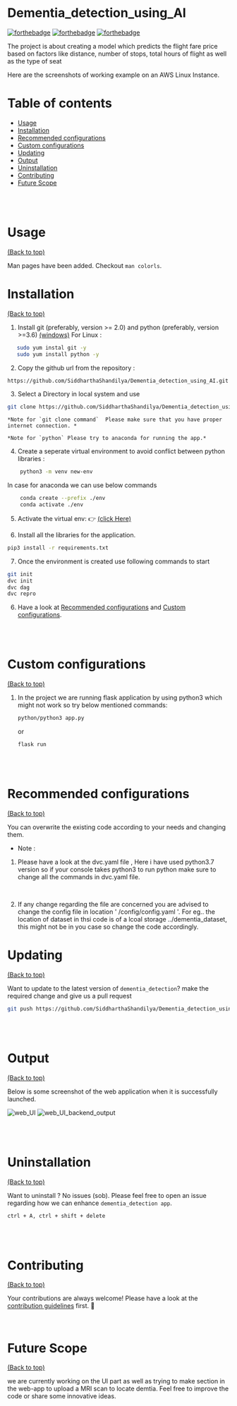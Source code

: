 # Dementia_detection_using_AI


[![forthebadge](https://forthebadge.com/images/badges/built-by-developers.svg)](http://forthebadge.com)   [![forthebadge](https://forthebadge.com/images/badges/made-with-python.svg)](http://forthebadge.com)      [![forthebadge](https://forthebadge.com/images/badges/60-percent-of-the-time-works-every-time.svg)](https://forthebadge.com)

<!--
[![Gem Version](https://badge.fury.io/rb/colorls.svg)](https://badge.fury.io/rb/colorls)
[![CI](https://github.com/athityakumar/colorls/actions/workflows/ruby.yml/badge.svg)](https://github.com/athityakumar/colorls/actions/workflows/ruby.yml)
[![PRs Welcome](https://img.shields.io/badge/PRs-welcome-brightgreen.svg?style=shields)](http://makeapullrequest.com)
-->
The project is about creating a model which predicts the flight fare price based on factors like distance, number of stops, total hours of flight as well as the type of seat

Here are the screenshots of working example on an AWS Linux Instance.


<!-- #`oh-my-zsh` with `powerlevel9k` theme and `powerline nerd-font + awesome-config` font with the `Solarized Dark` color theme. 

 ![image](https://user-images.githubusercontent.com/17109060/32149040-04f3125c-bd25-11e7-8003-66fd29bc18d4.png)

*If you're interested in knowing the powerlevel9k configuration to get this prompt, have a look at [this gist](https://gist.github.com/athityakumar/1bd5e9e24cd2a1891565573a893993eb).*

-->

# Table of contents

- [Usage](#usage)
- [Installation](#installation)
- [Recommended configurations](#recommended-configurations)
- [Custom configurations](#custom-configurations)
- [Updating](#updating)
- [Output](#output)
- [Uninstallation](#uninstallation)
- [Contributing](#contributing)
- [Future Scope](#future-scope)


</br></br>

# Usage

[(Back to top)](#table-of-contents)

Man pages have been added. Checkout `man colorls`.


# Installation


[(Back to top)](#table-of-contents)

1. Install git (preferably, version >= 2.0) and python (preferably, version >=3.6)
 [(windows)](https://www.maketecheasier.com/install-git-bash-on-windows/)
 For Linux :
 ```bash
    sudo yum instal git -y
    sudo yum install python -y
 ```
 
2. Copy the github url from the repository : 

 ```bash
 https://github.com/SiddharthaShandilya/Dementia_detection_using_AI.git
 ```

3. Select a Directory in local system and use 

  ```bash 
  git clone https://github.com/SiddharthaShandilya/Dementia_detection_using_AI.git          
  ```

    *Note for `git clone command`  Please make sure that you have proper internet connection. *

    *Note for `python` Please try to anaconda for running the app.*  

4. Create a seperate virtual environment to avoid conflict between python libraries :
```bash
    python3 -m venv new-env 
```
In case for anaconda we can use below commands
```bash
    conda create --prefix ./env
    conda activate ./env
```

5. Activate the virtual env: 👉 [(click Here)](https://www.programshelp.com/help/python/activate_virtual_environment_python_windows_10.html)

6. Install all the libraries for the application.
```bash
pip3 install -r requirements.txt
```
7. Once the environment is created use following commands to start
```bash
git init
dvc init
dvc dag
dvc repro
```

6. Have a look at [Recommended configurations](#recommended-configurations) and [Custom configurations](#custom-configurations).


</br></br>


# Custom configurations

[(Back to top)](#table-of-contents)

1. In the project we are running flask application by using python3  which might not work so try below mentioned commands:
    ```sh
    python/python3 app.py
    ```
    or
    ```sh
    flask run 
    ```

</br></br>



# Recommended configurations

[(Back to top)](#table-of-contents)


You can overwrite the existing code according to your needs and changing them.

- Note :

1. Please have a look at the dvc.yaml file , Here i have used python3.7 version so if your console takes python3 to run python make sure to change all the commands in dvc.yaml file.

<br>

2. If any change regarding the file are concerned you are advised to change the config file in location ' /config/config.yaml '. For eg.. the location of dataset in thsi code is of a lcoal storage ../dementia_dataset, this might not be in you case so change the code accordingly.

 

# Updating

[(Back to top)](#table-of-contents)

Want to update to the latest version of `dementia_detection`? make the required change and give us a pull request
 
```sh
git push https://github.com/SiddharthaShandilya/Dementia_detection_using_AI.git
```



</br></br>

# Output
[(Back to top)](#table-of-contents)

Below is some screenshot of the web application when it is successfully launched.

![web_UI](https://github.com/SiddharthaShandilya/Dementia_detection_using_AI/blob/master/screen_shots/test_web1_front.png)
![web_UI_backend_output](https://github.com/SiddharthaShandilya/Dementia_detection_using_AI/blob/master/screen_shots/test_web1_back.png)


<br></br>

# Uninstallation

[(Back to top)](#table-of-contents)

Want to uninstall ? No issues (sob). Please feel free to open an issue regarding how we can enhance `dementia_detection app`.


```sh
ctrl + A, ctrl + shift + delete
```


</br></br>

# Contributing

[(Back to top)](#table-of-contents)

Your contributions are always welcome! Please have a look at the [contribution guidelines](CONTRIBUTING.md) first. :tada:


</br>

# Future Scope
[(Back to top)](#table-of-contents)

we are currently working on the UI part as well as trying to make section in the web-app to upload a MRI scan to locate demtia. Feel free to improve the code or share some innovative ideas.




